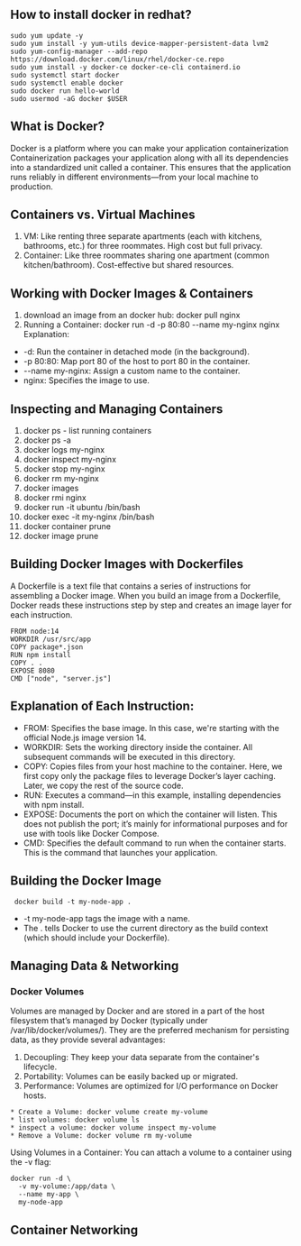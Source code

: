 ## How to install docker in redhat?
```
sudo yum update -y
sudo yum install -y yum-utils device-mapper-persistent-data lvm2
sudo yum-config-manager --add-repo https://download.docker.com/linux/rhel/docker-ce.repo
sudo yum install -y docker-ce docker-ce-cli containerd.io
sudo systemctl start docker
sudo systemctl enable docker
sudo docker run hello-world
sudo usermod -aG docker $USER
```
## What is Docker?

Docker is a platform where you can make your application containerization
Containerization packages your application along with all its dependencies into a standardized unit called a container. This ensures that the application runs reliably in different environments—from your local machine to production.

## Containers vs. Virtual Machines
1. VM: Like renting three separate apartments (each with kitchens, bathrooms, etc.) for three roommates. High cost but full privacy.
2. Container: Like three roommates sharing one apartment (common kitchen/bathroom). Cost-effective but shared resources.

## Working with Docker Images & Containers
1. download an image from an docker hub: docker pull nginx
2. Running a Container: docker run -d -p 80:80 --name my-nginx nginx
Explanation:
* -d: Run the container in detached mode (in the background).
* -p 80:80: Map port 80 of the host to port 80 in the container.
* --name my-nginx: Assign a custom name to the container.
* nginx: Specifies the image to use.

## Inspecting and Managing Containers
1. docker ps - list running containers
2. docker ps -a
3. docker logs my-nginx
4. docker inspect my-nginx
5. docker stop my-nginx
6. docker rm my-nginx
7. docker images
8. docker rmi nginx
9. docker run -it ubuntu /bin/bash
10. docker exec -it my-nginx /bin/bash
11. docker container prune
12. docker image prune

## Building Docker Images with Dockerfiles
A Dockerfile is a text file that contains a series of instructions for assembling a Docker image. When you build an image from a Dockerfile, Docker reads these instructions step by step and creates an image layer for each instruction.
```
FROM node:14
WORKDIR /usr/src/app
COPY package*.json
RUN npm install
COPY . .
EXPOSE 8080
CMD ["node", "server.js"]
```
## Explanation of Each Instruction:

* FROM: Specifies the base image. In this case, we're starting with the official Node.js image version 14.
* WORKDIR: Sets the working directory inside the container. All subsequent commands will be executed in this directory.
* COPY: Copies files from your host machine to the container. Here, we first copy only the package files to leverage Docker’s layer caching. Later, we copy the rest of the source code.
* RUN: Executes a command—in this example, installing dependencies with npm install.
* EXPOSE: Documents the port on which the container will listen. This does not publish the port; it’s mainly for informational purposes and for use with tools like Docker Compose.
* CMD: Specifies the default command to run when the container starts. This is the command that launches your application.

## Building the Docker Image
``` docker build -t my-node-app .```
* -t my-node-app tags the image with a name.
* The . tells Docker to use the current directory as the build context (which should include your Dockerfile).

## Managing Data & Networking
### Docker Volumes
Volumes are managed by Docker and are stored in a part of the host filesystem that’s managed by Docker (typically under /var/lib/docker/volumes/). They are the preferred mechanism for persisting data, as they provide several advantages:
1. Decoupling: They keep your data separate from the container's lifecycle.
2. Portability: Volumes can be easily backed up or migrated.
3. Performance: Volumes are optimized for I/O performance on Docker hosts.

```
* Create a Volume: docker volume create my-volume
* list volumes: docker volume ls
* inspect a volume: docker volume inspect my-volume
* Remove a Volume: docker volume rm my-volume
```
Using Volumes in a Container:
You can attach a volume to a container using the -v flag:

```
docker run -d \
  -v my-volume:/app/data \
  --name my-app \
  my-node-app
```
## Container Networking
